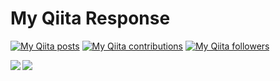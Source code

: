 # My Qiita Response
[![My Qiita posts](https://qiita-badge.apiapi.app/s/tsuzuki817/posts.svg)](http://qiita.com/tsuzuki817) [![My Qiita contributions](https://qiita-badge.apiapi.app/s/tsuzuki817/contributions.svg)](http://qiita.com/tsuzuki817) [![My Qiita followers](https://qiita-badge.apiapi.app/s/tsuzuki817/followers.svg)](http://qiita.com/tsuzuki817)


<a href="https://github.com/anuraghazra/github-readme-stats">
  <img align="left" src="https://github-readme-stats.vercel.app/api?username=tsuzukihashi&count_private=true&show_icons=true" />
</a>
<a href="https://github.com/anuraghazra/github-readme-stats">
  <img align="left" src="https://github-readme-stats.vercel.app/api/top-langs/?username=tsuzukihashi" />
</a>
